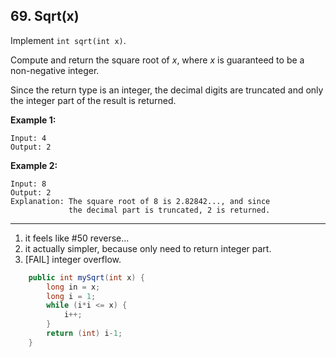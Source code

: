## 69. Sqrt(x)

Implement `int sqrt(int x)`.

Compute and return the square root of *x*, where *x* is guaranteed to be a non-negative integer.

Since the return type is an integer, the decimal digits are truncated and only the integer part of the result is returned.

**Example 1:**

```
Input: 4
Output: 2
```

**Example 2:**

```
Input: 8
Output: 2
Explanation: The square root of 8 is 2.82842..., and since 
             the decimal part is truncated, 2 is returned.
```

---

1. it feels like #50 reverse...
2. it actually simpler, because only need to return integer part.
3. [FAIL] integer overflow.

```java
    public int mySqrt(int x) {
        long in = x;
        long i = 1;
        while (i*i <= x) {
            i++;
        }
        return (int) i-1;
    }
```


